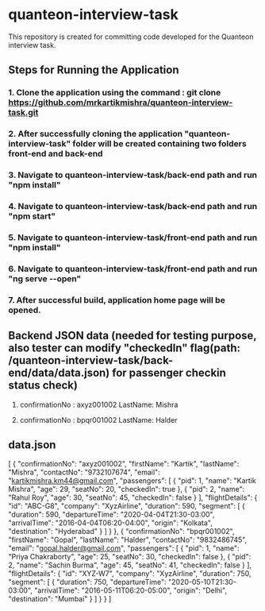 # quanteon-interview-task
This repository is created for committing code developed for the Quanteon interview task.

## Steps for Running the Application

### 1. Clone the application using the command :  git clone https://github.com/mrkartikmishra/quanteon-interview-task.git

### 2. After successfully cloning the application "quanteon-interview-task" folder will be created containing two folders front-end and back-end

### 3. Navigate to quanteon-interview-task/back-end path and run "npm install"

### 4. Navigate to quanteon-interview-task/back-end path and run "npm start" 

### 5. Navigate to quanteon-interview-task/front-end path and run "npm install"

### 6. Navigate to quanteon-interview-task/front-end path and run "ng serve --open"

### 7. After successful build, application home page will be opened.


## Backend JSON data (needed for testing purpose, also tester can modify "checkedIn" flag(path: /quanteon-interview-task/back-end/data/data.json) for passenger checkin status check)


1. confirmationNo : axyz001002
   LastName: Mishra
   
2. confirmationNo : bpqr001002
   LastName: Halder
   
   
 ## data.json

[
  {
    "confirmationNo": "axyz001002",
    "firstName": "Kartik",
    "lastName": "Mishra",
    "contactNo": "9732107674",
    "email": "kartikmishra.km44@gmail.com",
    "passengers": [
      {
        "pid": 1,
        "name": "Kartik Mishra",
        "age": 29,
        "seatNo": 20,
        "checkedIn": true
      },
      {
        "pid": 2,
        "name": "Rahul Roy",
        "age": 30,
        "seatNo": 45,
        "checkedIn": false
      }
    ],
    "flightDetails": {
      "id": "ABC-G8",
      "company": "XyzAirline",
      "duration": 590,
      "segment": [
        {
          "duration": 590,
          "departureTime": "2020-04-04T21:30-03:00",
          "arrivalTime": "2016-04-04T06:20-04:00",
          "origin": "Kolkata",
          "destination": "Hyderabad"
        }
      ]
    }
  },
  {
    "confirmationNo": "bpqr001002",
    "firstName": "Gopal",
    "lastName": "Halder",
    "contactNo": "9832486745",
    "email": "gopal.halder@gmail.com",
    "passengers": [
      {
        "pid": 1,
        "name": "Priya Chakraborty",
        "age": 25,
        "seatNo": 30,
        "checkedIn": false
      },
      {
        "pid": 2,
        "name": "Sachin Burma",
        "age": 45,
        "seatNo": 41,
        "checkedIn": false
      }
    ],
    "flightDetails": {
      "id": "XYZ-W7",
      "company": "XyzAirline",
      "duration": 750,
      "segment": [
        {
          "duration": 750,
          "departureTime": "2020-05-10T21:30-03:00",
          "arrivalTime": "2016-05-11T06:20-05:00",
          "origin": "Delhi",
          "destination": "Mumbai"
        }
      ]
    }
  }
]

